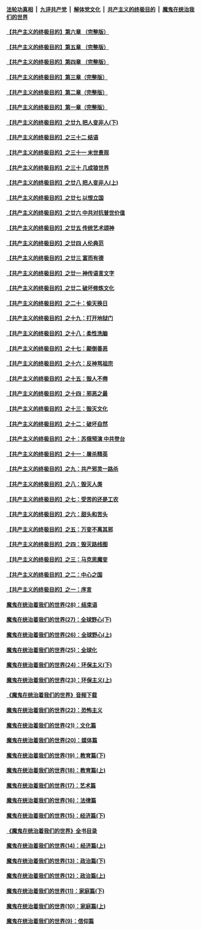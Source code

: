 ####  [法轮功真相](../../../../basic/blob/master/README.md?t=07071502) &nbsp;|&nbsp; [九评共产党](../../../../9ping.md/blob/master/README.md?t=07071502) &nbsp;|&nbsp; [解体党文化](../../../../jtdwh.md/blob/master/README.md?t=07071502)  &nbsp;|&nbsp; [共产主义的终极目的](../../../../gczydzjmd.md/blob/master/README.md?t=07071502) &nbsp;|&nbsp; [魔鬼在统治我们的世界](../../../../mgztzwmdsj.md/blob/master/README.md?t=07071502) 

#### [【共产主义的终极目的】第六章 （完整版）](../pages/nsc422/n11428913.md?t=07071502) 

#### [【共产主义的终极目的】第五章 （完整版）](../pages/nsc422/n11428912.md?t=07071502) 

#### [【共产主义的终极目的】第四章 （完整版）](../pages/nsc422/n11428907.md?t=07071502) 

#### [【共产主义的终极目的】第三章（完整版）](../pages/nsc422/n11428848.md?t=07071502) 

#### [【共产主义的终极目的】第二章（完整版）](../pages/nsc422/n11428831.md?t=07071502) 

#### [【共产主义的终极目的】第一章（完整版）](../pages/nsc422/n11417651.md?t=07071502) 

#### [【共产主义的终极目的】之廿九 把人变非人(下)](../pages/nsc422/n11344140.md?t=07071502) 

#### [【共产主义的终极目的】之三十二 结语](../pages/nsc422/n11360535.md?t=07071502) 

#### [【共产主义的终极目的】之三十一 末世景观](../pages/nsc422/n11351129.md?t=07071502) 

#### [【共产主义的终极目的】之三十 几成狼世界](../pages/nsc422/n11348280.md?t=07071502) 

#### [【共产主义的终极目的】之廿八 把人变非人(上)](../pages/nsc422/n11340492.md?t=07071502) 

#### [【共产主义的终极目的】之廿七 以恨立国](../pages/nsc422/n11336944.md?t=07071502) 

#### [【共产主义的终极目的】之廿六 中共对抗普世价值](../pages/nsc422/n11324785.md?t=07071502) 

#### [【共产主义的终极目的】之廿五 传统艺术颂神](../pages/nsc422/n11296396.md?t=07071502) 

#### [【共产主义的终极目的】之廿四 人伦典范](../pages/nsc422/n11296397.md?t=07071502) 

#### [【共产主义的终极目的】之廿三 富而有德](../pages/nsc422/n11283598.md?t=07071502) 

#### [【共产主义的终极目的】之廿一 神传语言文字](../pages/nsc422/n11263265.md?t=07071502) 

#### [【共产主义的终极目的】之廿二 破坏修炼文化](../pages/nsc422/n11245728.md?t=07071502) 

#### [【共产主义的终极目的】之二十：偷天换日](../pages/nsc422/n11238846.md?t=07071502) 

#### [【共产主义的终极目的】之十九：打开地狱门](../pages/nsc422/n11206376.md?t=07071502) 

#### [【共产主义的终极目的】之十八：柔性洗脑](../pages/nsc422/n11199994.md?t=07071502) 

#### [【共产主义的终极目的】之十七：颠倒善恶](../pages/nsc422/n11179782.md?t=07071502) 

#### [【共产主义的终极目的】之十六：反神骂祖宗](../pages/nsc422/n11166798.md?t=07071502) 

#### [【共产主义的终极目的】之十五：毁人不倦](../pages/nsc422/n11166792.md?t=07071502) 

#### [【共产主义的终极目的】之十四：邪恶之最](../pages/nsc422/n11150249.md?t=07071502) 

#### [【共产主义的终极目的】之十三：毁灭文化](../pages/nsc422/n11135227.md?t=07071502) 

#### [【共产主义的终极目的】之十二：破坏自然](../pages/nsc422/n11135214.md?t=07071502) 

#### [【共产主义的终极目的】之十：苏俄预演 中共登台](../pages/nsc422/n11118424.md?t=07071502) 

#### [【共产主义的终极目的】之十一：屠杀精英](../pages/nsc422/n11118442.md?t=07071502) 

#### [【共产主义的终极目的】之九：共产邪灵一路杀](../pages/nsc422/n11114139.md?t=07071502) 

#### [【共产主义的终极目的】之八：毁灭人类](../pages/nsc422/n11108503.md?t=07071502) 

#### [【共产主义的终极目的】之七：受苦的还是工农](../pages/nsc422/n11101809.md?t=07071502) 

#### [【共产主义的终极目的】之六：甜头和苦头](../pages/nsc422/n11096971.md?t=07071502) 

#### [【共产主义的终极目的】之五：万变不离其邪](../pages/nsc422/n11091285.md?t=07071502) 

#### [【共产主义的终极目的】之四：毁灭路线图](../pages/nsc422/n11086284.md?t=07071502) 

#### [【共产主义的终极目的】之三：马克思魔变](../pages/nsc422/n11061941.md?t=07071502) 

#### [【共产主义的终极目的】之二：中心之国](../pages/nsc422/n11047728.md?t=07071502) 

#### [【共产主义的终极目的】之一：序言](../pages/nsc422/n11086077.md?t=07071502) 

#### [魔鬼在统治着我们的世界(28)：结束语](../pages/nsc422/n10936246.md?t=07071502) 

#### [魔鬼在统治着我们的世界(27)：全球野心(下)](../pages/nsc422/n10928319.md?t=07071502) 

#### [魔鬼在统治着我们的世界(26)：全球野心(上)](../pages/nsc422/n10900318.md?t=07071502) 

#### [魔鬼在统治着我们的世界(25)：全球化](../pages/nsc422/n10788205.md?t=07071502) 

#### [魔鬼在统治着我们的世界(24)：环保主义(下)](../pages/nsc422/n10695307.md?t=07071502) 

#### [魔鬼在统治着我们的世界(23)：环保主义(上)](../pages/nsc422/n10688613.md?t=07071502) 

#### [《魔鬼在统治着我们的世界》音频下载](../pages/nsc422/n10635553.md?t=07071502) 

#### [魔鬼在统治着我们的世界(22)：恐怖主义](../pages/nsc422/n10614727.md?t=07071502) 

#### [魔鬼在统治着我们的世界(21)：文化篇](../pages/nsc422/n10597706.md?t=07071502) 

#### [魔鬼在统治着我们的世界(20)：媒体篇](../pages/nsc422/n10586579.md?t=07071502) 

#### [魔鬼在统治着我们的世界(19)：教育篇(下)](../pages/nsc422/n10564808.md?t=07071502) 

#### [魔鬼在统治着我们的世界(18)：教育篇(上)](../pages/nsc422/n10526970.md?t=07071502) 

#### [魔鬼在统治着我们的世界(17)：艺术篇](../pages/nsc422/n10499093.md?t=07071502) 

#### [魔鬼在统治着我们的世界(16)：法律篇](../pages/nsc422/n10485969.md?t=07071502) 

#### [魔鬼在统治着我们的世界(15)：经济篇(下)](../pages/nsc422/n10469975.md?t=07071502) 

#### [《魔鬼在统治着我们的世界》全书目录](../pages/nsc422/n10464261.md?t=07071502) 

#### [魔鬼在统治着我们的世界(14)：经济篇(上)](../pages/nsc422/n10457370.md?t=07071502) 

#### [魔鬼在统治着我们的世界(13)：政治篇(下)](../pages/nsc422/n10448270.md?t=07071502) 

#### [魔鬼在统治着我们的世界(12)：政治篇(上)](../pages/nsc422/n10444576.md?t=07071502) 

#### [魔鬼在统治着我们的世界(11)：家庭篇(下)](../pages/nsc422/n10440961.md?t=07071502) 

#### [魔鬼在统治着我们的世界(10)：家庭篇(上)](../pages/nsc422/n10435448.md?t=07071502) 

#### [魔鬼在统治着我们的世界(9)：信仰篇](../pages/nsc422/n10432159.md?t=07071502) 

